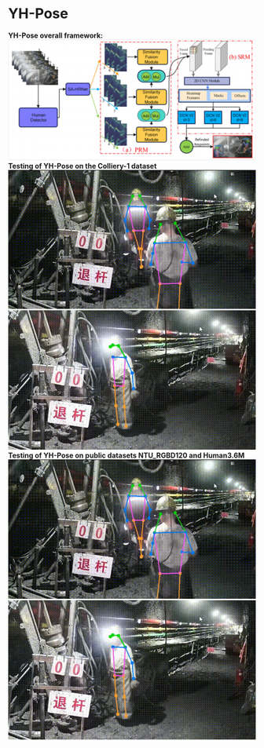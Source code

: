 # YH-Pose
**YH-Pose overall framework:**
![image](https://github.com/3083156185/YH-Pose/blob/main/Overall%20framework.png)
**Testing of YH-Pose on the Colliery-1 dataset**
![image](https://github.com/3083156185/YH-Pose/blob/main/YH-Pose_result1.gif)
![image](https://github.com/3083156185/YH-Pose/blob/main/YH-Pose_result2.gif)
**Testing of YH-Pose on public datasets NTU_RGBD120 and Human3.6M**
![image](https://github.com/3083156185/YH-Pose/blob/main/YH-Pose_result1.gif)
![image](https://github.com/3083156185/YH-Pose/blob/main/YH-Pose_result2.gif)
